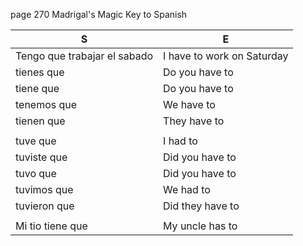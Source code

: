 
page 270
Madrigal's Magic Key to Spanish

| S | E |
| - | - |
| Tengo que trabajar el sabado | I have to work on Saturday |
| tienes que | Do you have to |
| tiene que  | Do you have to |
| tenemos que | We have to |
| tienen que | They have to |
| | |
| tuve que | I had to |
| tuviste que | Did you have to |
| tuvo que | Did you have to |
| tuvimos que | We had to |
| tuvieron que | Did they have to |
| | |
| Mi tio tiene que | My uncle has to |
